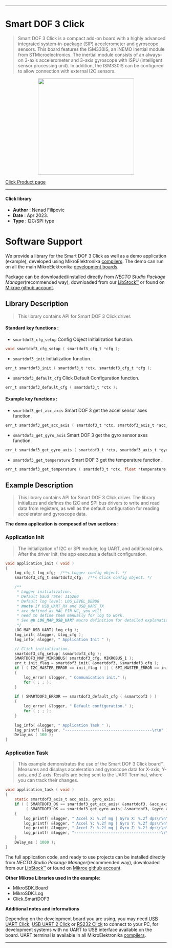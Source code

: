 
---
# Smart DOF 3 Click

> Smart DOF 3 Click is a compact add-on board with a highly advanced integrated system-in-package (SIP) accelerometer
> and gyroscope sensors. This board features the ISM330IS, an iNEMO inertial module from STMicroelectronics. 
> The inertial module consists of an always-on 3-axis accelerometer 
> and 3-axis gyroscope with ISPU (intelligent sensor processing unit). 
> In addition, the ISM330IS can be configured to allow connection with external I2C sensors.

<p align="center">
  <img src="https://download.mikroe.com/images/click_for_ide/smartdof3_click.png" height=300px>
</p>

[Click Product page](https://www.mikroe.com/smart-dof-3-click)

---


#### Click library

- **Author**        : Nenad Filipovic
- **Date**          : Apr 2023.
- **Type**          : I2C/SPI type


# Software Support

We provide a library for the Smart DOF 3 Click
as well as a demo application (example), developed using MikroElektronika
[compilers](https://www.mikroe.com/necto-studio).
The demo can run on all the main MikroElektronika [development boards](https://www.mikroe.com/development-boards).

Package can be downloaded/installed directly from *NECTO Studio Package Manager*(recommended way), downloaded from our [LibStock&trade;](https://libstock.mikroe.com) or found on [Mikroe github account](https://github.com/MikroElektronika/mikrosdk_click_v2/tree/master/clicks).

## Library Description

> This library contains API for Smart DOF 3 Click driver.

#### Standard key functions :

- `smartdof3_cfg_setup` Config Object Initialization function.
```c
void smartdof3_cfg_setup ( smartdof3_cfg_t *cfg );
```

- `smartdof3_init` Initialization function.
```c
err_t smartdof3_init ( smartdof3_t *ctx, smartdof3_cfg_t *cfg );
```

- `smartdof3_default_cfg` Click Default Configuration function.
```c
err_t smartdof3_default_cfg ( smartdof3_t *ctx );
```

#### Example key functions :

- `smartdof3_get_acc_axis` Smart DOF 3 get the accel sensor axes function.
```c
err_t smartdof3_get_acc_axis ( smartdof3_t *ctx, smartdof3_axis_t *acc_axis );
```

- `smartdof3_get_gyro_axis` Smart DOF 3 get the gyro sensor axes function.
```c
err_t smartdof3_get_gyro_axis ( smartdof3_t *ctx, smartdof3_axis_t *gyro_axis );
```

- `smartdof3_get_temperature` Smart DOF 3 get the temperature function.
```c
err_t smartdof3_get_temperature ( smartdof3_t *ctx, float *temperature );
```

## Example Description

> This library contains API for Smart DOF 3 Click driver.
> The library initializes and defines the I2C and SPI bus drivers to 
> write and read data from registers, as well as the default 
> configuration for reading accelerator and gyroscope data.

**The demo application is composed of two sections :**

### Application Init

> The initialization of I2C or SPI module, log UART, and additional pins.
> After the driver init, the app executes a default configuration.

```c
void application_init ( void )
{
    log_cfg_t log_cfg;  /**< Logger config object. */
    smartdof3_cfg_t smartdof3_cfg;  /**< Click config object. */

    /** 
     * Logger initialization.
     * Default baud rate: 115200
     * Default log level: LOG_LEVEL_DEBUG
     * @note If USB_UART_RX and USB_UART_TX 
     * are defined as HAL_PIN_NC, you will 
     * need to define them manually for log to work. 
     * See @b LOG_MAP_USB_UART macro definition for detailed explanation.
     */
    LOG_MAP_USB_UART( log_cfg );
    log_init( &logger, &log_cfg );
    log_info( &logger, " Application Init " );

    // Click initialization.
    smartdof3_cfg_setup( &smartdof3_cfg );
    SMARTDOF3_MAP_MIKROBUS( smartdof3_cfg, MIKROBUS_1 );
    err_t init_flag = smartdof3_init( &smartdof3, &smartdof3_cfg );
    if ( ( I2C_MASTER_ERROR == init_flag ) || ( SPI_MASTER_ERROR == init_flag ) )
    {
        log_error( &logger, " Communication init." );
        for ( ; ; );
    }
    
    if ( SMARTDOF3_ERROR == smartdof3_default_cfg ( &smartdof3 ) )
    {
        log_error( &logger, " Default configuration." );
        for ( ; ; );
    }
    
    log_info( &logger, " Application Task " );
    log_printf( &logger, "--------------------------------------\r\n" );
    Delay_ms ( 100 );
}
```

### Application Task

> This example demonstrates the use of the Smart DOF 3 Click board™.
> Measures and displays acceleration and gyroscope data for X-axis, Y-axis, and Z-axis.
> Results are being sent to the UART Terminal, where you can track their changes.

```c
void application_task ( void )
{
    static smartdof3_axis_t acc_axis, gyro_axis;
    if ( ( SMARTDOF3_OK == smartdof3_get_acc_axis( &smartdof3, &acc_axis ) ) &&
         ( SMARTDOF3_OK == smartdof3_get_gyro_axis( &smartdof3, &gyro_axis ) ) )
    {
        log_printf( &logger, " Accel X: %.2f mg | Gyro X: %.2f dps\r\n", acc_axis.x, gyro_axis.x );
        log_printf( &logger, " Accel Y: %.2f mg | Gyro Y: %.2f dps\r\n", acc_axis.y, gyro_axis.y );
        log_printf( &logger, " Accel Z: %.2f mg | Gyro Z: %.2f dps\r\n", acc_axis.z, gyro_axis.z );
        log_printf( &logger, "--------------------------------------\r\n" );
    }
    Delay_ms ( 1000 );
}
```

The full application code, and ready to use projects can be installed directly from *NECTO Studio Package Manager*(recommended way), downloaded from our [LibStock&trade;](https://libstock.mikroe.com) or found on [Mikroe github account](https://github.com/MikroElektronika/mikrosdk_click_v2/tree/master/clicks).

**Other Mikroe Libraries used in the example:**

- MikroSDK.Board
- MikroSDK.Log
- Click.SmartDOF3

**Additional notes and informations**

Depending on the development board you are using, you may need
[USB UART Click](https://www.mikroe.com/usb-uart-click),
[USB UART 2 Click](https://www.mikroe.com/usb-uart-2-click) or
[RS232 Click](https://www.mikroe.com/rs232-click) to connect to your PC, for
development systems with no UART to USB interface available on the board. UART
terminal is available in all MikroElektronika
[compilers](https://shop.mikroe.com/compilers).

---
